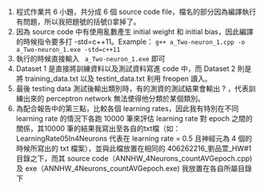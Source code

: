 1. 程式作業共 6 小題，共分成 6 個 source code file，檔名的部分因為編譯執行有問題，所以我把題號的括號()拿掉了。
2. 因為 source code 中有使用亂數產生 initial weight 和 initial bias，因此編譯的時候指令要多打 -std=c++11。Example： ```g++ a_Two-neuron_1.cpp -o a_Two-neuron_1.exe -std=c++11```
3. 執行的時候直接輸入 ``` a_Two-neuron_1.exe``` 即可
4. Dataset 1 是直接將訓練資料以及測試資料寫進 code 中，而 Dataset 2 則是將 training_data.txt 以及 testint_data.txt 利用 freopen 讀入。
5. 最後 testing data 測試後輸出類別時，有的測資的測試結果會輸出 ? ，代表訓練出來的 perceptron network 無法使得他分類於某個類別。
6. 為配合報告中的第三點，比較各個 learning rates，因此我有特別在不同 learning rate 的情況下各跑 10000 筆來評估 learning rate 對 epoch 之間的關係，其10000 筆的結果我寫出至各自的txt檔（如：LearningRate05In4Neurons 代表在 learning rate = 0.5 且神經元為 4 個的時候所寫出的 txt 檔案），並與此檔放置在相同的 406262216_劉品萱_HW#1 目錄之下，而其 source code（ANNHW_4Neurons_countAVGepoch.cpp) 及 exe（ANNHW_4Neurons_countAVGepoch.exe) 我放置在各自所屬目錄下
